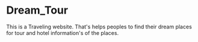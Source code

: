 # Dream_Tour
This is a Traveling website. That's helps peoples to find their dream places for tour and hotel information's of the places.      
